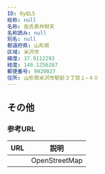 ```yaml
---
ID: 0yQL5
総称: null
名称: 佐氏泉弁財天
名称読み: null
別名: null
都道府県: 山形県
区域: 米沢市
緯度: 37.9112293
経度: 140.1256267
郵便番号: 9920027
住所: 山形県米沢市駅前３丁目１−４０
---
```


## その他

### 参考URL

| URL | 説明          |
| --- | ------------- |
|     | OpenStreetMap |
